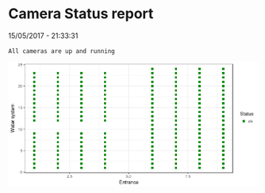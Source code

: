 Camera Status report
================
15/05/2017 - 21:33:31

    All cameras are up and running

![](camreport_files/figure-markdown_github/unnamed-chunk-2-1.png)
